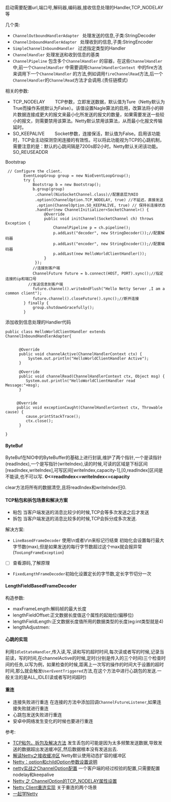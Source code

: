 启动需要配置url,端口号,解码器,编码器,接收信息处理的Handler,TCP_NODELAY等


几个类:

- ```ChannelOutboundHandlerAdapter ``` 处理发送的信息,子类:StringDecoder
-  ```ChannelInboundHandlerAdapter ``` 处理收到的信息,子类:StringEncoder
-  ```SimpleChannelInboundHandler ``` 过滤指定类型的Handler
-  ```ChannelHandler``` 处理发送和收到信息的基类
-  ```ChannelPipeline``` 包含多个```ChannelHandler``` 的容器，在这些```ChannelHandler``` 中,前一个```ChannelHandler``` 中需要调用```ChannelHandlerContext ```中的fire方法来调用下一个```ChannelHandler``` 的方法,例如调用```fireChannelRead```方法,后一个```ChannelHandler```的```ChannelRead```方法才会调用.(责任链模式)



相关的参数:
- TCP_NODELAY
  TCP参数，立即发送数据，默认值为Ture（Netty默认为True而操作系统默认为False）。该值设置Nagle算法的启用，改算法将小的碎片数据连接成更大的报文来最小化所发送的报文的数量，如果需要发送一些较小的报文，则需要禁用该算法。Netty默认禁用该算法，从而最小化报文传输延时。
- SO_KEEPALIVE
  Socket参数，连接保活，默认值为False。启用该功能时，TCP会主动探测空闲连接的有效性。可以将此功能视为TCP的心跳机制，需要注意的是：默认的心跳间隔是7200s即2小时。Netty默认关闭该功能。
SO_REUSEADDR





Bootstrap 

```
 // Configure the client.  
        EventLoopGroup group = new NioEventLoopGroup();  
        try {  
            Bootstrap b = new Bootstrap();  
            b.group(group)  
             .channel(NioSocketChannel.class)//配置底层为NIO
             .option(ChannelOption.TCP_NODELAY, true) //不延迟，直接发送
           　 .option(ChannelOption.SO_KEEPALIVE, true) // 保持长连接状态
             .handler(new ChannelInitializer<SocketChannel>() {  
                 @Override  
                 public void initChannel(SocketChannel ch) throws Exception {  
                     ChannelPipeline p = ch.pipeline();  
                     p.addLast("decoder", new StringDecoder());//配置解码器
                     p.addLast("encoder", new StringEncoder());//配置编码器
                     p.addLast(new HelloWorldClientHandler()); 
                 }  
             });  
			//连接到客户端  
            ChannelFuture future = b.connect(HOST, PORT).sync();//指定连接的ip和端口号
          //发送信息到客户端
            future.channel().writeAndFlush("Hello Netty Server ,I am a common client");  
            future.channel().closeFuture().sync();//断开连接
        } finally {  
            group.shutdownGracefully();  
        }  

```
添加收到信息处理的Handler代码
```
public class HelloWorldClientHandler extends ChannelInboundHandlerAdapter{  
      
    
      @Override  
      public void channelActive(ChannelHandlerContext ctx) {  
          System.out.println("HelloWorldClientHandler Active");  
      }  
    
      @Override  
      public void channelRead(ChannelHandlerContext ctx, Object msg) {  
         System.out.println("HelloWorldClientHandler read Message:"+msg);  
      }  
    
    
     @Override  
     public void exceptionCaught(ChannelHandlerContext ctx, Throwable cause) {  
         cause.printStackTrace();  
         ctx.close();  
      }  
  
}
```

#### ByteBuf
ByteBuf在NIO中的ByteBuffer的基础上进行封装,维护了两个指针,一个是读指针(readIndex),一个是写指针(writeIndex),读的时候,可读的区域是下标区间[readIndex,writeIndex],可写区间[writeIndex,capacity-1],[0,readIndex]区间是不能读,也不可以写.
**0<=readIndex<=writeIndex<=capacity**


clear方法将所有的数据清空,且将readIndex和writeIndex归0.


#### TCP粘包和拆包场景和解决方案
- 粘包 当客户端发送的消息比较少的时候,TCP会等多次发送之后才发送
- 拆包 当客户端发送的消息比较多的时候,TCP会拆分成多次发送.

解决方案:
- ```LineBasedFrameDecoder``` 使用\n或者\r\n来标记行结束 初始化会设置每行最大字节数(max),但是如果发送的每行字节数超过这个max就会报异常(```TooLongFrameException```)
- [ ] 查看源码,了解原理

- ```FixedLengthFrameDecoder```初始化设置定长的字节数,定长字节切分一次


#### LengthFieldBasedFrameDecoder
构造参数:
- maxFrameLength:解码帧的最大长度
- lengthFieldOffset:正文数据长度值这个属性的起始位(偏移位)
- lengthFieldLength:正文数据长度值所用的数据类型的长度(eg:int类型就是4)
- lengthAdjustmen:



#### 心跳的实现
利用```IdleStateHandler```,传入读,写,读和写的超时时间,每次读或者写的时候,记录当前读，写的时间,在channelActive的时候,定时(分别是传入的三个时间)三个检查时间的任务,以写为例，如果检查的时候,距离上一次写的操作的时间大于设置的超时时间,那么就会触发```UserEventTriggered```方法,在这个方法中进行心跳包的发送.一般关注的是ALL_IDLE(读或者写时间超时)



#### 重连
- 连接失败进行重连
  在连接的方法中添加回调```ChannelFutureListener```,如果连接失败就进行重连
- 心跳包发送失败进行重连
- 安卓中网络发生变化的时候也要进行重连







参考:

- [TCP粘包，拆包及解决方法](https://blog.insanecoder.top/tcp-packet-splice-and-split-issue/) 发生丢包的可能是因为太多频繁发送数据,导致发送的数据超出发送缓冲区,然后数据根本没有发送出去.
- [解读Netty之接收缓冲区](http://blog.csdn.net/zs_scofield/article/details/56486629)
Netty默认使用动态扩容的缓冲区
- [Netty：option和childOption参数设置说明](https://www.jianshu.com/p/0bff7c020af2)
- [netty实战之ChannelOption配置](http://blog.csdn.net/linsongbin1/article/details/77685242) 一个客户端的经过校验的配置,只需要配置nodelay和keepalive
- [ Netty 之 ChannelOption的TCP_NODELAY属性设置](http://blog.csdn.net/z69183787/article/details/52636658)
- [Netty Client重连实现](http://ju.outofmemory.cn/entry/198494) 关于重连的两个场景
- [一起学Netty](http://blog.csdn.net/column/details/enjoynetty.html)















